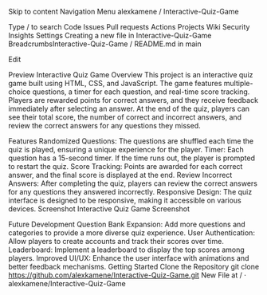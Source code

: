 Skip to content
Navigation Menu
alexkamene
/
Interactive-Quiz-Game

Type / to search
Code
Issues
Pull requests
Actions
Projects
Wiki
Security
Insights
Settings
Creating a new file in Interactive-Quiz-Game
BreadcrumbsInteractive-Quiz-Game
/
README.md
in
main

Edit

Preview
Interactive Quiz Game
Overview
This project is an interactive quiz game built using HTML, CSS, and JavaScript. The game features multiple-choice questions, a timer for each question, and real-time score tracking. Players are rewarded points for correct answers, and they receive feedback immediately after selecting an answer. At the end of the quiz, players can see their total score, the number of correct and incorrect answers, and review the correct answers for any questions they missed.

Features
Randomized Questions: The questions are shuffled each time the quiz is played, ensuring a unique experience for the player.
Timer: Each question has a 15-second timer. If the time runs out, the player is prompted to restart the quiz.
Score Tracking: Points are awarded for each correct answer, and the final score is displayed at the end.
Review Incorrect Answers: After completing the quiz, players can review the correct answers for any questions they answered incorrectly.
Responsive Design: The quiz interface is designed to be responsive, making it accessible on various devices.
Screenshot
Interactive Quiz Game Screenshot

Future Development
Question Bank Expansion: Add more questions and categories to provide a more diverse quiz experience.
User Authentication: Allow players to create accounts and track their scores over time.
Leaderboard: Implement a leaderboard to display the top scores among players.
Improved UI/UX: Enhance the user interface with animations and better feedback mechanisms.
Getting Started
Clone the Repository
git clone https://github.com/alexkamene/Interactive-Quiz-Game.git
New File at / · alexkamene/Interactive-Quiz-Game 
